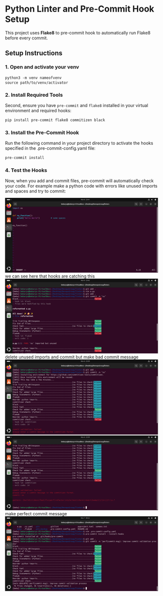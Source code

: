 # Python Linter and Pre-Commit Hook Setup

This project uses **Flake8** to pre-commit hook to automatically run Flake8 before every commit.

## Setup Instructions

### 1. Open and activate your venv
```
python3 -m venv nameofvenv
source path/to/venv/activator
```
### 2. Install Required Tools
Second, ensure you have `pre-commit` and `flake8` installed in your virtual environment and required hooks:

```bash
pip install pre-commit flake8 commitizen black
```
### 3. Install the Pre-Commit Hook

Run the following command in your project directory to activate the hooks specified in the .pre-commit-config.yaml file:

```bash
pre-commit install
```
### 4. Test the Hooks

Now, when you add and commit files, pre-commit will automatically check your code. For example make a python code with errors like unused imports and spaces and try to commit:

![img](screanshots/Screenshot%20from%202024-11-06%2023-41-42.png)
we can see here that hooks are catching this
![img](screanshots/Screenshot%20from%202024-11-06%2023-42-34.png)
delete unused imports and commit but make bad commit message
![img](screanshots/Screenshot%20from%202024-11-06%2023-39-31.png)
![img](screanshots/Screenshot%20from%202024-11-06%2023-39-23.png)
make perfect commit message
![img](screanshots/Screenshot%20from%202024-11-07%2000-22-08.png)

